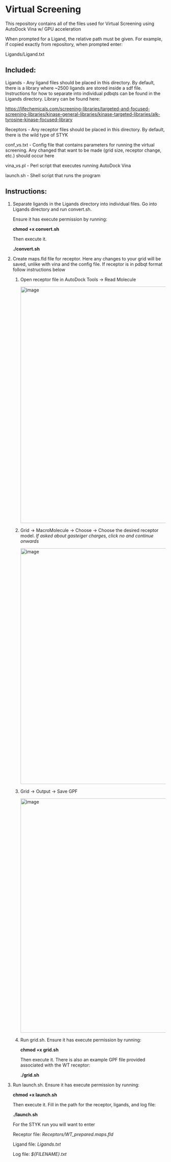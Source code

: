 # Virtual Screening

This repository contains all of the files used for Virtual Screening using AutoDock Vina w/ GPU acceleration

When prompted for a Ligand, the relative path must be given. For example, if copied exactly from repository, when prompted enter:

Ligands/Ligand.txt

## Included:

Ligands - Any ligand files should be placed in this directory. By default, there is a library where ~2500 ligands are stored inside a sdf file. Instructions for how to separate into individual pdbqts can be found in the Ligands directory. Library can be found here:

https://lifechemicals.com/screening-libraries/targeted-and-focused-screening-libraries/kinase-general-libraries/kinase-targeted-libraries/alk-tyrosine-kinase-focused-library

Receptors - Any receptor files should be placed in this directory. By default, there is the wild type of STYK

conf_vs.txt - Config file that contains parameters for running the virtual screening. Any changed that want to be made (grid size, receptor change, etc.) should occur here

vina_vs.pl - Perl script that executes running AutoDock Vina 

launch.sh - Shell script that runs the program

## Instructions:

1. Separate ligands in the Ligands directory into individual files. Go into Ligands directory and run convert.sh.

      Ensure it has execute permission by running:
      
      __chmod +x convert.sh__

      Then execute it.

      __./convert.sh__
2. Create maps.fld file for receptor. Here any changes to your grid will be saved, unlike with vina and the config file. If receptor is in pdbqt format follow instructions below
   1. Open receptor file in AutoDock Tools -> Read Molecule
     
      <img width="741" alt="image" src="https://github.com/user-attachments/assets/b354e5fa-3300-4ae8-a0c6-367424be2856">
 
   2. Grid -> MacroMolecule -> Choose -> Choose the desired receptor model.
      _If asked about gasteiger charges, click no and continue onwards_
      
      <img width="739" alt="image" src="https://github.com/user-attachments/assets/ad53fa6f-2bea-4efc-9c36-63a176e3806d">

   3. Grid -> Output -> Save GPF

      <img width="734" alt="image" src="https://github.com/user-attachments/assets/9034f2aa-5120-42a0-be5b-551cd028830f">

   4. Run grid.sh. Ensure it has execute permission by running:
      
      __chmod +x grid.sh__

      Then execute it. There is also an example GPF file provided associated with the WT receptor:

      __./grid.sh__

3. Run launch.sh. Ensure it has execute permission by running:
      
      __chmod +x launch.sh__

      Then execute it. Fill in the path for the receptor, ligands, and log file:

      __./launch.sh__

   For the STYK run you will want to enter
   
   Receptor file: _Receptors/WT_prepared.maps.fld_
   
   Ligand file: _Ligands.txt_
   
   Log file: _${FILENAME}.txt_
